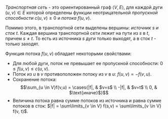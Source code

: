 *Транспортная сеть* - это ориентированный граф $\langle V, E\rangle$, для каждой дуги $(u,v) \in E$ которой определены функции неотрицательной *пропускной способности* $c(u,v) \geq 0$ и *потока* $f(u,v)$.

Помимо этого, в транспортной сети выделены вершины: *источник $s$ и сток $t$*. Каждая вершина транспортной сети лежит на пути из $s$ в $t$, причем $s \neq t$. То есть из источника $s$ дуги только выходят, а в сток $t$ - только заходят.

Функция потока $f(u,v)$ обладает некоторыми свойствами:
- Для любой дуги, поток не превышает ее пропускной способности: $0 \leq f(u,v) \leq c(u,v)$.
- Поток из $u$ в $v$ противоположен потоку из $v$ в $u$: $f(u,v) = -f(v,u)$.
- Сохранение потока: $$\sum_{u \in V}f(v,u) = \cases{|f|, & $v=s$ \\ -|f|, & $v=t$ \\ 0, & $\text{иначе}$}$$
- Величина потока равна сумме потоков из источника и равна сумме потоков в сток: $|f| = \sum\limits_{v \in V} f(s,v) = \sum\limits_{v \in V} f(v, t)$.

